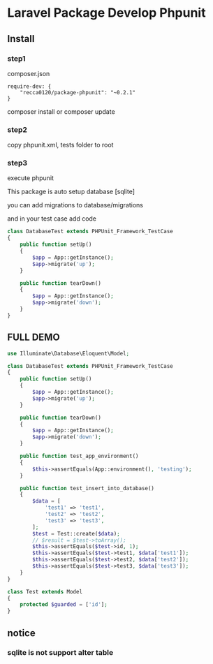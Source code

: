 # Laravel Package Develop Phpunit

## Install

### step1
composer.json
```
require-dev: {
    "recca0120/package-phpunit": "~0.2.1"
}
```

composer install or composer update

### step2
copy phpunit.xml, tests folder to root

### step3
execute phpunit

This package is auto setup database [sqlite]

you can add migrations to database/migrations

and in your test case add code

```php
class DatabaseTest extends PHPUnit_Framework_TestCase
{
    public function setUp()
    {
        $app = App::getInstance();
        $app->migrate('up');
    }

    public function tearDown()
    {
        $app = App::getInstance();
        $app->migrate('down');
    }
}
```


## FULL DEMO

```php
use Illuminate\Database\Eloquent\Model;

class DatabaseTest extends PHPUnit_Framework_TestCase
{
    public function setUp()
    {
        $app = App::getInstance();
        $app->migrate('up');
    }

    public function tearDown()
    {
        $app = App::getInstance();
        $app->migrate('down');
    }

    public function test_app_environment()
    {
        $this->assertEquals(App::environment(), 'testing');
    }

    public function test_insert_into_database()
    {
        $data = [
            'test1' => 'test1',
            'test2' => 'test2',
            'test3' => 'test3',
        ];
        $test = Test::create($data);
        // $result = $test->toArray();
        $this->assertEquals($test->id, 1);
        $this->assertEquals($test->test1, $data['test1']);
        $this->assertEquals($test->test2, $data['test2']);
        $this->assertEquals($test->test3, $data['test3']);
    }
}

class Test extends Model
{
    protected $guarded = ['id'];
}
```

## notice
### sqlite is not support alter table

